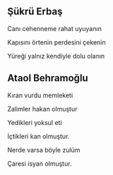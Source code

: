 ---
---

## Şükrü Erbaş
Canı cehenneme rahat uyuyanın

Kapısını örtenin perdesini çekenin

Yüreği yalnız kendiyle dolu olanın


## Ataol Behramoğlu 

Kıran vurdu memleketi

Zalimler hakan olmuştur

Yedikleri yoksul eti

İçtikleri kan olmuştur.

Nerde varsa böyle zulüm

Çaresi isyan olmuştur.
